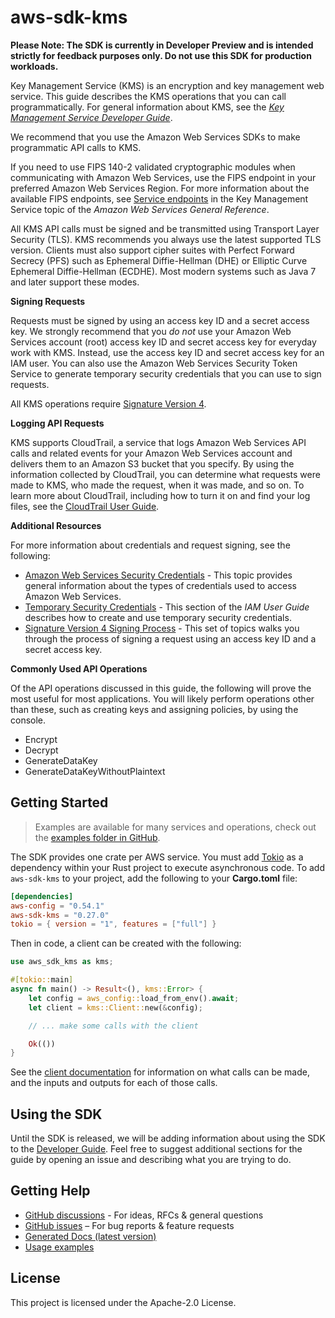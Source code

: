# aws-sdk-kms

**Please Note: The SDK is currently in Developer Preview and is intended strictly for
feedback purposes only. Do not use this SDK for production workloads.**

Key Management Service (KMS) is an encryption and key management web service. This guide describes the KMS operations that you can call programmatically. For general information about KMS, see the [_Key Management Service Developer Guide_](https://docs.aws.amazon.com/kms/latest/developerguide/).

We recommend that you use the Amazon Web Services SDKs to make programmatic API calls to KMS.

If you need to use FIPS 140-2 validated cryptographic modules when communicating with Amazon Web Services, use the FIPS endpoint in your preferred Amazon Web Services Region. For more information about the available FIPS endpoints, see [Service endpoints](https://docs.aws.amazon.com/general/latest/gr/kms.html#kms_region) in the Key Management Service topic of the _Amazon Web Services General Reference_.

All KMS API calls must be signed and be transmitted using Transport Layer Security (TLS). KMS recommends you always use the latest supported TLS version. Clients must also support cipher suites with Perfect Forward Secrecy (PFS) such as Ephemeral Diffie-Hellman (DHE) or Elliptic Curve Ephemeral Diffie-Hellman (ECDHE). Most modern systems such as Java 7 and later support these modes.

__Signing Requests__

Requests must be signed by using an access key ID and a secret access key. We strongly recommend that you _do not_ use your Amazon Web Services account (root) access key ID and secret access key for everyday work with KMS. Instead, use the access key ID and secret access key for an IAM user. You can also use the Amazon Web Services Security Token Service to generate temporary security credentials that you can use to sign requests.

All KMS operations require [Signature Version 4](https://docs.aws.amazon.com/general/latest/gr/signature-version-4.html).

__Logging API Requests__

KMS supports CloudTrail, a service that logs Amazon Web Services API calls and related events for your Amazon Web Services account and delivers them to an Amazon S3 bucket that you specify. By using the information collected by CloudTrail, you can determine what requests were made to KMS, who made the request, when it was made, and so on. To learn more about CloudTrail, including how to turn it on and find your log files, see the [CloudTrail User Guide](https://docs.aws.amazon.com/awscloudtrail/latest/userguide/).

__Additional Resources__

For more information about credentials and request signing, see the following:
  - [Amazon Web Services Security Credentials](https://docs.aws.amazon.com/general/latest/gr/aws-security-credentials.html) - This topic provides general information about the types of credentials used to access Amazon Web Services.
  - [Temporary Security Credentials](https://docs.aws.amazon.com/IAM/latest/UserGuide/id_credentials_temp.html) - This section of the _IAM User Guide_ describes how to create and use temporary security credentials.
  - [Signature Version 4 Signing Process](https://docs.aws.amazon.com/general/latest/gr/signature-version-4.html) - This set of topics walks you through the process of signing a request using an access key ID and a secret access key.

__Commonly Used API Operations__

Of the API operations discussed in this guide, the following will prove the most useful for most applications. You will likely perform operations other than these, such as creating keys and assigning policies, by using the console.
  - Encrypt
  - Decrypt
  - GenerateDataKey
  - GenerateDataKeyWithoutPlaintext

## Getting Started

> Examples are available for many services and operations, check out the
> [examples folder in GitHub](https://github.com/awslabs/aws-sdk-rust/tree/main/examples).

The SDK provides one crate per AWS service. You must add [Tokio](https://crates.io/crates/tokio)
as a dependency within your Rust project to execute asynchronous code. To add `aws-sdk-kms` to
your project, add the following to your **Cargo.toml** file:

```toml
[dependencies]
aws-config = "0.54.1"
aws-sdk-kms = "0.27.0"
tokio = { version = "1", features = ["full"] }
```

Then in code, a client can be created with the following:

```rust
use aws_sdk_kms as kms;

#[tokio::main]
async fn main() -> Result<(), kms::Error> {
    let config = aws_config::load_from_env().await;
    let client = kms::Client::new(&config);

    // ... make some calls with the client

    Ok(())
}
```

See the [client documentation](https://docs.rs/aws-sdk-kms/latest/aws_sdk_kms/client/struct.Client.html)
for information on what calls can be made, and the inputs and outputs for each of those calls.

## Using the SDK

Until the SDK is released, we will be adding information about using the SDK to the
[Developer Guide](https://docs.aws.amazon.com/sdk-for-rust/latest/dg/welcome.html). Feel free to suggest
additional sections for the guide by opening an issue and describing what you are trying to do.

## Getting Help

* [GitHub discussions](https://github.com/awslabs/aws-sdk-rust/discussions) - For ideas, RFCs & general questions
* [GitHub issues](https://github.com/awslabs/aws-sdk-rust/issues/new/choose) – For bug reports & feature requests
* [Generated Docs (latest version)](https://awslabs.github.io/aws-sdk-rust/)
* [Usage examples](https://github.com/awslabs/aws-sdk-rust/tree/main/examples)

## License

This project is licensed under the Apache-2.0 License.

